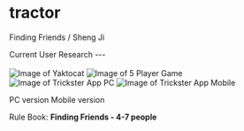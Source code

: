 # tractor
Finding Friends / Sheng Ji

Current User Research --- <br />
<br />
![Image of Yaktocat](https://lh3.googleusercontent.com/4vs0vF9qye2ICM5bdFMI-PbQ4-YdHUWZkHwYdgxSSMis2Mj7sCEImmDT_htKti9Kt_9n=w412-h220-rw)
![Image of 5 Player Game](https://n6s6b6w9.stackpathcdn.com/client/h_310,q_lossy,ret_wait/https://lh3.googleusercontent.com/VUht5AI8UT9f9cngX5usiRvDl8Z7Gh9mFC2vwcBTqcvxjcaga1RRKgRNMS_4Ac1LqA)
![Image of Trickster App PC](https://www.trickstercards.com/home/screens/cards-445x334-0.png)
![Image of Trickster App Mobile](https://www.trickstercards.com/home/screens/cards-152x270-0.png)

PC version
Mobile version

Rule Book:
<b> Finding Friends - 4-7 people </b>
